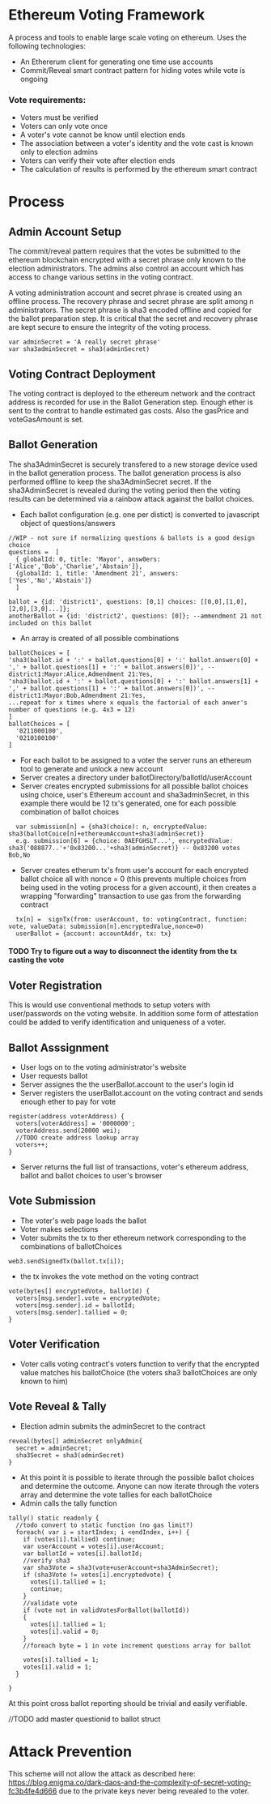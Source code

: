 # Ethereum Voting Framework
A process and tools to enable large scale voting on ethereum. Uses the following technologies:
- An Ethererum client for generating one time use accounts
- Commit/Reveal smart contract pattern for hiding votes while vote is ongoing 

### Vote requirements:
- Voters must be verified
- Voters can only vote once
- A voter's vote cannot be know until election ends
- The association between a voter's identity and the vote cast is known only to election admins
- Voters can verify their vote after election ends
- The calculation of results is performed by the ethereum smart contract

# Process 


## Admin Account Setup
The commit/reveal pattern requires that the votes be submitted to the ethereum blockchain encrypted with a secret phrase only known to the election administrators.  The admins also control an account which has access to change various settins in the voting contract.

A voting administration account and secret phrase is created using an offline process. The recovery phrase and secret phrase are split among n administrators.  The secret phrase is sha3 encoded offline and copied for the ballot preparation step.  It is critical that the secret and recovery phrase are kept secure to ensure the integrity of the voting process.
```
var adminSecret = 'A really secret phrase'
var sha3adminSecret = sha3(adminSecret)
```
## Voting Contract Deployment
The voting contract is deployed to the ethereum network and the contract address is recorded for use in the Ballot Generation step.  Enough ether is sent to the contrat to handle estimated gas costs.  Also the gasPrice and voteGasAmount is set.

## Ballot Generation
The sha3AdminSecret is securely transfered to a new storage device used in the ballot generation process.  The ballot generation process is also performed offline to keep the sha3AdminSecret secret.  If the sha3AdminSecret is revealed during the voting period then the voting results can be determined via a rainbow attack against the ballot choices.

- Each ballot configuration (e.g. one per distict) is converted to javascript object of questions/answers 
``` 
//WIP - not sure if normalizing questions & ballots is a good design choice
questions =  [
  { globalId: 0, title: 'Mayor', answ0ers: ['Alice','Bob','Charlie','Abstain']},
  {globalId: 1, title: 'Amendment 21', answers: ['Yes','No','Abstain']}
  ]

ballot = {id: 'district1', questions: [0,1] choices: [[0,0],[1,0],[2,0],[3,0]...]};
anotherBallot = {id: 'district2', questions: [0]}; --ammendment 21 not included on this ballot

```
- An array is created of all possible combinations
```
ballotChoices = [
'sha3(ballot.id + ':' + ballot.questions[0] + ':' ballot.answers[0] + ',' + ballot.questions[1] + ':' + ballot.answers[0])', --district1:Mayor:Alice,Admendment 21:Yes,
'sha3(ballot.id + ':' + ballot.questions[0] + ':' ballot.answers[1] + ',' + ballot.questions[1] + ':' + ballot.answers[0])', --district1:Mayor:Bob,Admendment 21:Yes,
...repeat for x times where x equals the factorial of each anwer's number of questions (e.g. 4x3 = 12)
]
ballotChoices = [
  '0211000100',
  '0210100100'
]

```
- For each ballot to be assigned to a voter the server runs an ethereum tool to generate and unlock a new account
- Server creates a directory under ballotDirectory/ballotId/userAccount 
- Server creates encrypted submissions for all possible ballot choices using choice, user's Ethereum account and sha3adminSecret, in this example there  would be 12 tx's generated, one for each possible combination of ballot choices
```
  var submission[n] = {sha3(choice): n, encryptedValue: sha3(ballotCoice[n]+ethereumAccount+sha3(adminSecret)}
  e.g. submission[6] = {choice: 0AEFGHSLT...', encryptedValue: sha3('088877..'+'0x83200...'+sha3(adminSecret)} -- 0x83200 votes Bob,No
```
- Server creates etherum tx's from user's account for each encrypted ballot choice all with nonce = 0 (this prevents multiple choices from being used in the voting process for a given account), it then creates a wrapping "forwarding" transaction to use gas from the forwarding contract
```
  tx[n] =  signTx(from: userAccount, to: votingContract, function: vote, valueData: submission[n].encryptedValue,nonce=0)
  userBallot = {account: accountAddr, tx: tx}
```
#### TODO Try to figure out a way to disconnect the identity from the tx casting the vote

## Voter Registration
This is would use conventional methods to setup voters with user/passwords on the voting website.  In addition some form of attestation could be added to verify identification and uniqueness of a voter.

## Ballot Asssignment
- User logs on to the voting administrator's website
- User requests ballot
- Server assignes the the userBallot.account to the user's login id 
- Server registers the userBallot.account on the voting contract and sends enough ether to pay for vote
```
register(address voterAddress) {
  voters[voterAddress] = '0000000';
  voterAddress.send(20000 wei);
  //TODO create address lookup array
  voters++;
}
```
- Server returns the full list of transactions, voter's ethereum address, ballot and ballot choices to user's browser

## Vote Submission
- The voter's web page loads the ballot
- Voter makes selections
- Voter submits the tx to ther ethereum network corresponding to the combinations of ballotChoices
```
web3.sendSignedTx(ballot.tx[i]);
```
- the tx invokes the vote method on the voting contract
```
vote(bytes[] encryptedVote, ballotId) {
  voters[msg.sender].vote = encryptedVote;
  voters[msg.sender].id = ballotId;
  voters[msg.sender].tallied = 0;
}
```
## Voter Verification
- Voter calls voting contract's voters function to verify that the encrypted value matches his ballotChoice (the voters sha3 ballotChoices are only known to him)


## Vote Reveal & Tally
- Election admin submits the adminSecret to the contract
```
reveal(bytes[] adminSecret onlyAdmin{
  secret = adminSecret;
  sha3Secret = sha3(adminSecret)
}
```

- At this point it is possible to iterate through the possible ballot choices and determine the outcome. Anyone can now iterate through the voters array and determine the vote tallies for each ballotChoice
- Admin calls the tally function 
```
tally() static readonly {
  //todo convert to static function (no gas limit?)
  foreach( var i = startIndex; i <endIndex, i++) {
    if (votes[i].tallied) continue;
    var userAccount = votes[i].userAccount;
    var ballotId = votes[i].ballotId;
    //verify sha3
    var sha3Vote = sha3(vote+userAccount+sha3AdminSecret);
    if (sha3Vote != votes[i].encryptedvote) {
      votes[i].tallied = 1;
      continue;
    }
    //validate vote
    if (vote not in validVotesForBallot(ballotId)) 
    {
      votes[i].tallied = 1;
      votes[i].valid = 0;
    }
    //foreach byte = 1 in vote increment questions array for ballot

    votes[i].tallied = 1;
    votes[i].valid = 1;
  }
  
}

```
At this point cross ballot reporting should be trivial and easily verifiable.

//TODO add master questionid to ballot struct

# Attack Prevention

This scheme will not allow the attack as described here: https://blog.enigma.co/dark-daos-and-the-complexity-of-secret-voting-fc3b4fe4d666 due to the private keys never being revealed to the voter.
